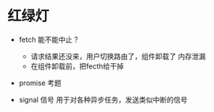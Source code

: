 # 红绿灯

- fetch 能不能中止？
    - 请求结果还没来，用户切换路由了，组件卸载了 内存泄漏
    - 在组件卸载前，把fecth给干掉
    

- promise 考题

- signal
    信号
    用于对各种异步任务，发送类似中断的信号